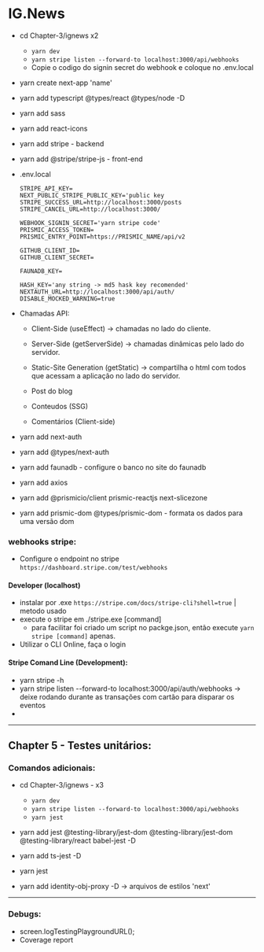 # IG.News

* cd Chapter-3/ignews x2
  * ``yarn dev``
  * ``yarn stripe listen --forward-to localhost:3000/api/webhooks``
  * Copie o codigo do signin secret do webhook e coloque no .env.local



* yarn create next-app 'name'

* yarn add typescript @types/react @types/node -D

* yarn add sass

* yarn add react-icons

* yarn add stripe - backend
* yarn add @stripe/stripe-js - front-end
* .env.local 
  ```
  STRIPE_API_KEY=
  NEXT_PUBLIC_STRIPE_PUBLIC_KEY='public key
  STRIPE_SUCCESS_URL=http://localhost:3000/posts
  STRIPE_CANCEL_URL=http://localhost:3000/

  WEBHOOK_SIGNIN_SECRET='yarn stripe code'
  PRISMIC_ACCESS_TOKEN=
  PRISMIC_ENTRY_POINT=https://PRISMIC_NAME/api/v2

  GITHUB_CLIENT_ID=
  GITHUB_CLIENT_SECRET=

  FAUNADB_KEY=

  HASH_KEY='any string -> md5 hask key recomended'
  NEXTAUTH_URL=http://localhost:3000/api/auth/
  DISABLE_MOCKED_WARNING=true
  ```


* Chamadas API:
  * Client-Side (useEffect) -> chamadas no lado do cliente.
  * Server-Side (getServerSide) -> chamadas dinâmicas pelo lado do servidor.
  * Static-Site Generation (getStatic) -> compartilha o html com todos que acessam a aplicação no lado do servidor.


  * Post do blog
  * Conteudos (SSG)
  * Comentários (Client-side)

* yarn add next-auth
* yarn add @types/next-auth

* yarn add faunadb - configure o banco no site do faunadb

* yarn add axios

* yarn add @prismicio/client prismic-reactjs next-slicezone
* yarn add prismic-dom @types/prismic-dom - formata os dados para uma versão dom


### webhooks stripe:

* Configure o endpoint no stripe `https://dashboard.stripe.com/test/webhooks`

#### Developer (localhost)
* instalar por .exe `https://stripe.com/docs/stripe-cli?shell=true` | metodo usado
* execute o stripe em ./stripe.exe [command]
  * para facilitar foi criado um script no packge.json, então execute ``yarn stripe [command]`` apenas.
* Utilizar o CLI Online, faça o login

#### Stripe Comand Line (Development):
  * yarn stripe -h
  * yarn stripe listen --forward-to localhost:3000/api/auth/webhooks -> deixe rodando durante as transações com cartão para disparar os eventos
  * 

---


## Chapter 5 - Testes unitários:

### Comandos adicionais:

* cd Chapter-3/ignews   - x3
  * ``yarn dev``
  * ``yarn stripe listen --forward-to localhost:3000/api/webhooks``
  * ``yarn jest``
* yarn add jest @testing-library/jest-dom @testing-library/jest-dom @testing-library/react babel-jest -D 
* yarn add ts-jest -D
* yarn jest

* yarn add identity-obj-proxy -D -> arquivos de estilos 'next'


---

### Debugs:

* screen.logTestingPlaygroundURL(); 
* Coverage report